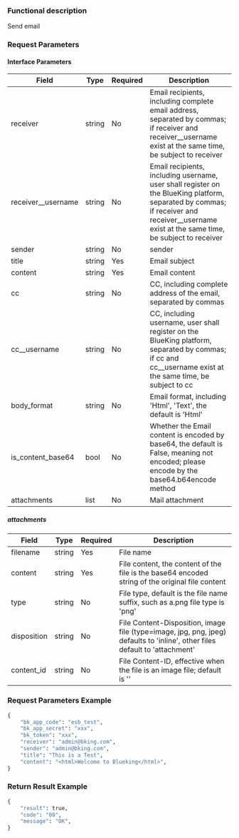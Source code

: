 ### Functional description

Send email

### Request Parameters

#### Interface Parameters

| Field               |  Type      | Required   |  Description      |
|--------------------|------------|--------|------------|
| receiver           |  string    | No     | Email recipients, including complete email address, separated by commas; if receiver and receiver__username exist at the same time, be subject to receiver |
| receiver__username |  string    | No     | Email recipients, including username, user shall register on the BlueKing platform, separated by commas; if receiver and receiver__username exist at the same time, be subject to receiver |
| sender             |  string    | No     | sender |
| title              |  string    | Yes     | Email subject |
| content            |  string    | Yes     | Email content |
| cc                 |  string    | No     | CC, including complete address of the email, separated by commas |
| cc__username       |  string    | No     | CC, including username, user shall register on the BlueKing platform, separated by commas; if cc and cc__username exist at the same time, be subject to cc |
| body_format        |  string    | No     | Email format, including 'Html', 'Text', the default is 'Html' |
| is_content_base64  |  bool      | No     | Whether the Email content is encoded by base64, the default is False, meaning not encoded; please encode by the base64.b64encode method |
| attachments        |  list      | No     | Mail attachment |

##### attachments

| Field               |  Type      | Required   |  Description      |
|--------------------|------------|--------|------------|
| filename           |  string    | Yes     | File name  |
| content            |  string    | Yes     | File content, the content of the file is the base64 encoded string of the original file content  |
| type               |  string    | No     | File type, default is the file name suffix, such as a.png file type is 'png' |
| disposition        |  string    | No     | File Content-Disposition, image file (type=image, jpg, png, jpeg) defaults to 'inline', other files default to 'attachment'  |
| content_id         |  string    | No     | File Content-ID, effective when the file is an image file; default is '<filename>' |

### Request Parameters Example

```python
{
    "bk_app_code": "esb_test",
    "bk_app_secret": "xxx",
    "bk_token": "xxx",
    "receiver": "admin@bking.com",
    "sender": "admin@bking.com",
    "title": "This is a Test",
    "content": "<html>Welcome to Blueking</html>",
}
```

### Return Result Example

```python
{
    "result": true,
    "code": "00",
    "message": "OK",
}
```